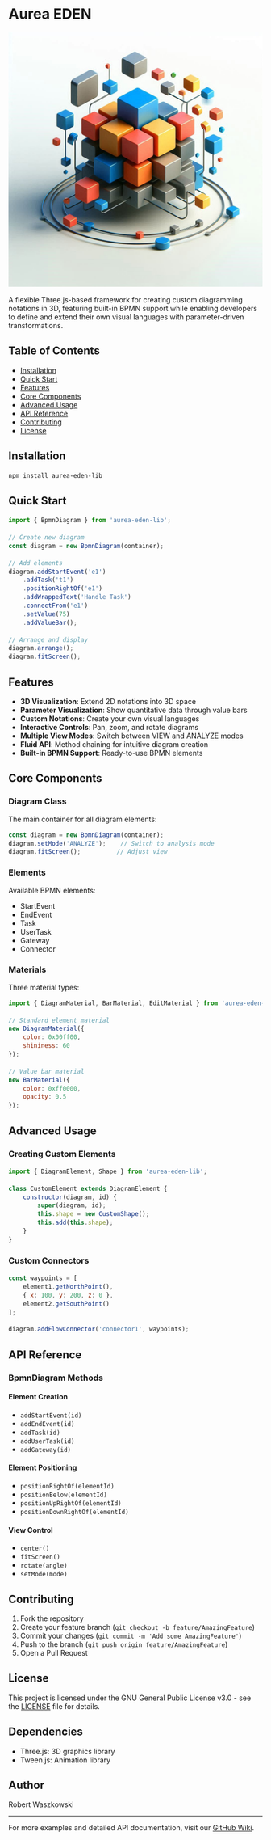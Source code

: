# Aurea EDEN

![Aurea EDEN Logo](assets/aurea-eden-logo.jpeg)

A flexible Three.js-based framework for creating custom diagramming notations in 3D, featuring built-in BPMN support while enabling developers to define and extend their own visual languages with parameter-driven transformations.

## Table of Contents

- [Installation](#installation)
- [Quick Start](#quick-start)
- [Features](#features)
- [Core Components](#core-components)
- [Advanced Usage](#advanced-usage)
- [API Reference](#api-reference)
- [Contributing](#contributing)
- [License](#license)

## Installation

```bash
npm install aurea-eden-lib
```

## Quick Start

```javascript
import { BpmnDiagram } from 'aurea-eden-lib';

// Create new diagram
const diagram = new BpmnDiagram(container);

// Add elements
diagram.addStartEvent('e1')
    .addTask('t1')
    .positionRightOf('e1')
    .addWrappedText('Handle Task')
    .connectFrom('e1')
    .setValue(75)
    .addValueBar();

// Arrange and display
diagram.arrange();
diagram.fitScreen();
```

## Features

- **3D Visualization**: Extend 2D notations into 3D space
- **Parameter Visualization**: Show quantitative data through value bars
- **Custom Notations**: Create your own visual languages
- **Interactive Controls**: Pan, zoom, and rotate diagrams
- **Multiple View Modes**: Switch between VIEW and ANALYZE modes
- **Fluid API**: Method chaining for intuitive diagram creation
- **Built-in BPMN Support**: Ready-to-use BPMN elements

## Core Components

### Diagram Class

The main container for all diagram elements:

```javascript
const diagram = new BpmnDiagram(container);
diagram.setMode('ANALYZE');    // Switch to analysis mode
diagram.fitScreen();          // Adjust view
```

### Elements

Available BPMN elements:
- StartEvent
- EndEvent
- Task
- UserTask
- Gateway
- Connector

### Materials

Three material types:
```javascript
import { DiagramMaterial, BarMaterial, EditMaterial } from 'aurea-eden-lib';

// Standard element material
new DiagramMaterial({ 
    color: 0x00ff00,
    shininess: 60 
});

// Value bar material
new BarMaterial({ 
    color: 0xff0000,
    opacity: 0.5 
});
```

## Advanced Usage

### Creating Custom Elements

```javascript
import { DiagramElement, Shape } from 'aurea-eden-lib';

class CustomElement extends DiagramElement {
    constructor(diagram, id) {
        super(diagram, id);
        this.shape = new CustomShape();
        this.add(this.shape);
    }
}
```

### Custom Connectors

```javascript
const waypoints = [
    element1.getNorthPoint(),
    { x: 100, y: 200, z: 0 },
    element2.getSouthPoint()
];

diagram.addFlowConnector('connector1', waypoints);
```

## API Reference

### BpmnDiagram Methods

#### Element Creation
- `addStartEvent(id)`
- `addEndEvent(id)`
- `addTask(id)`
- `addUserTask(id)`
- `addGateway(id)`

#### Element Positioning
- `positionRightOf(elementId)`
- `positionBelow(elementId)`
- `positionUpRightOf(elementId)`
- `positionDownRightOf(elementId)`

#### View Control
- `center()`
- `fitScreen()`
- `rotate(angle)`
- `setMode(mode)`

## Contributing

1. Fork the repository
2. Create your feature branch (`git checkout -b feature/AmazingFeature`)
3. Commit your changes (`git commit -m 'Add some AmazingFeature'`)
4. Push to the branch (`git push origin feature/AmazingFeature`)
5. Open a Pull Request

## License

This project is licensed under the GNU General Public License v3.0 - see the [LICENSE](LICENSE) file for details.

## Dependencies

- Three.js: 3D graphics library
- Tween.js: Animation library

## Author

Robert Waszkowski

---

For more examples and detailed API documentation, visit our [GitHub Wiki](https://github.com/your-repo/aurea-eden/wiki).
